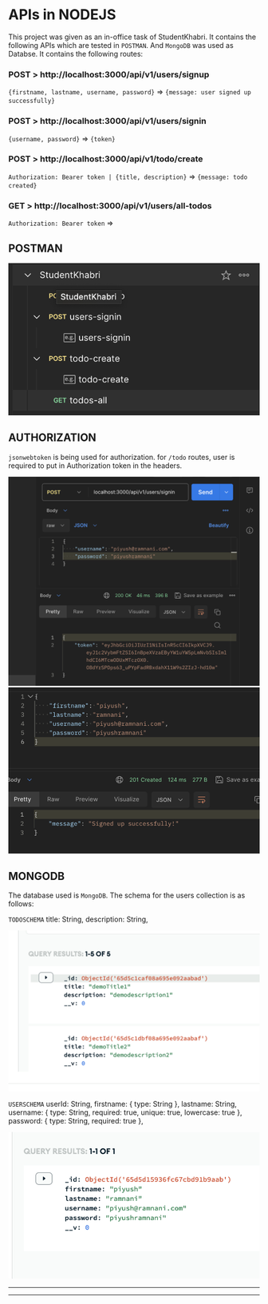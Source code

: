 # APIs in NODEJS

This project was given as an in-office task of StudentKhabri. It contains the following APIs which are tested in `POSTMAN`. And `MongoDB` was used as Databse. It contains the following routes:

### POST > http://localhost:3000/api/v1/users/signup

`{firstname, lastname, username, password}` => `{message: user signed up successfully}`

### POST > http://localhost:3000/api/v1/users/signin

`{username, password}` => `{token}`

### POST > http://localhost:3000/api/v1/todo/create

`Authorization: Bearer token | {title, description}` => `{message: todo created}`

### GET > http://localhost:3000/api/v1/users/all-todos

`Authorization: Bearer token` =>

## POSTMAN

![postman-routes](./Screenshots/postman-routes.png)

## AUTHORIZATION

`jsonwebtoken` is being used for authorization. for `/todo` routes, user is required to put in Authorization token in the headers.

![user-signin-postman](./Screenshots/user-signin-postman.png)
![user-signup-postman](./Screenshots/user-signup-postman.png)

## MONGODB

The database used is `MongoDB`. The schema for the users collection is as follows:

`TODOSCHEMA`
title: String,
description: String,

![todo-schema-mongodb](./Screenshots/todo-create.png)

`USERSCHEMA`
userId: String,
firstname: { type: String },
lastname: String,
username: { type: String, required: true, unique: true, lowercase: true },
password: { type: String, required: true },

![user-schema-mongoDB](./Screenshots/user-signup-mongoDB.png)

---

---
